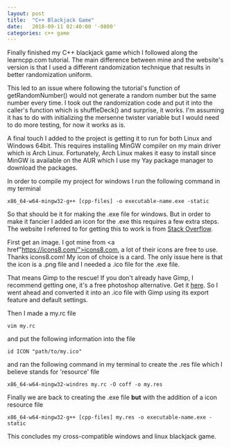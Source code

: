 ```yaml
---
layout: post
title:  "C++ Blackjack Game"
date:   2018-09-11 02:40:00 '-0800'
categories: c++ game
---
```


Finally finished my C++ blackjack game which I followed along the learncpp.com tutorial. The main difference between mine and the website's version is that I used a different randomization technique that results in better randomization uniform.

This led to an issue where following the tutorial's function of getRandomNumber() would not generate a random number but the same number every time. I took out the randomization code and put it into the caller's function which is shuffleDeck() and surprise, it works. I'm assuming it has to do with initializing the mersenne twister variable but I would need to do more testing, for now it works as is.

A final touch I added to the project is getting it to run for both Linux and Windows 64bit. This requires installing MinGW compiler on my main driver which is Arch Linux. Fortunately, Arch Linux makes it easy to install since MinGW is available on the AUR which I use my Yay package manager to download the packages.

In order to compile my project for windows I run the following command in my terminal
```
x86_64-w64-mingw32-g++ [cpp-files] -o executable-name.exe -static 
```

So that should be it for making the .exe file for windows. But in order to make it fancier I added an icon for the .exe this requires a few extra steps. The website I referred to for getting this to work is from <a href="https://stackoverflow.com/questions/708238/how-do-i-add-an-icon-to-a-mingw-gcc-compiled-executable">Stack Overflow</a>.

First get an image. I got mine from <a href"https://icons8.com/">icons8.com</a>, a lot of their icons are free to use. Thanks icons8.com! My icon of choice is a card. The only issue here is that the icon is a .png file and I needed a .ico file for the .exe file.

That means Gimp to the rescue! If you don't already have Gimp, I recommend getting one, it's a free photoshop alternative. Get it <a href="https://www.gimp.org/">here</a>. So I went ahead and converted it into an .ico file with Gimp using its export feature and default settings.

Then I made a my.rc file
```
vim my.rc
```
and put the following information into the file
```
id ICON "path/to/my.ico"
```

and ran the following command in my terminal to create the .res file which I believe stands for 'resource' file
```
x86_64-w64-mingw32-windres my.rc -O coff -o my.res
```

Finally we are back to creating the .exe file **but** with the addition of a icon resource file
```
x86_64-w64-mingw32-g++ [cpp-files] my.res -o executable-name.exe -static
```

This concludes my cross-compatible windows and linux blackjack game.

